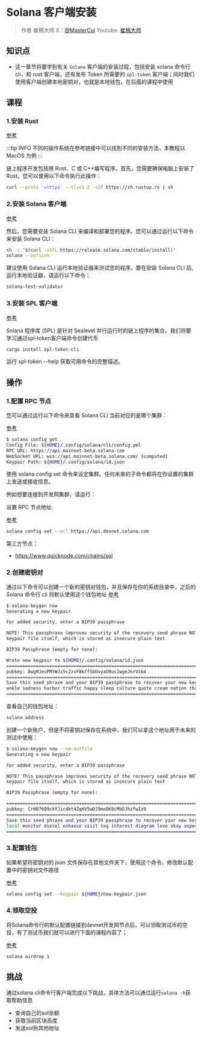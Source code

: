 # Solana 客户端安装

> 作者 崔棉大师 X：[@MasterCui](https://x.com/@MasterCui) Youtube: [崔棉大师](https://www.youtube.com/channel/UCv4y5qSUbJ8UC3CUmBPC_BA)

## 知识点

- 这一章节将要学到有关 `Solana` 客户端的安装过程，包括安装 solana 命令行 cli，和 rust 客户端，还有发布 Token 所需要的 `spl-token` 客户端；同时我们使用客户端创建本地密钥对，也就是本地钱包，在后面的课程中使用

## 课程

### 1.安装 Rust

[参考](/SolanaDocumention/intro/dev#链上程序开发)

:::tip INFO
不同的操作系统在参考链接中可以找到不同的安装方法，本教程以 MacOS 为例
:::

链上程序开发包括用 Rust、C 或 C++编写程序。首先，您需要确保电脑上安装了 Rust。您可以使用以下命令执行此操作：

```sh
curl --proto '=https' --tlsv1.2 -sSf https://sh.rustup.rs | sh
```

### 2.安装 Solana 客户端

[参考](/SolanaDocumention/intro/dev#链上程序开发)

然后，您需要安装 Solana CLI 来编译和部署您的程序。您可以通过运行以下命令来安装 Solana CLI：

```sh
sh -c "$(curl -sSfL https://release.solana.com/stable/install)"
solana --version
```

建议使用 Solana CLI 运行本地验证器来测试您的程序。要在安装 Solana CLI 后,运行本地验证器，请运行以下命令：

```sh
solana-test-validator
```

### 3.安装 SPL 客户端

[参考](/SolanaProgramLibrary/token#相关教程)

Solana 程序库 (SPL) 是针对 Sealevel 并行运行时的链上程序的集合。我们将要学习通过spl-token客户端命令创建代币

```sh
cargo install spl-token-cli
```

运行 spl-token --help 获取可用命令的完整描述。

## 操作

### 1.配置 RPC 节点

您可以通过运行以下命令来查看 Solana CLI 当前对应的是哪个集群：

[参考](/SolanaValidatorDocumentation/cli/examples/choose-a-cluster)

```sh
$ solana config get
Config File: ${HOME}/.config/solana/cli/config.yml
RPC URL: https://api.mainnet-beta.solana.com
WebSocket URL: wss://api.mainnet-beta.solana.com/ (computed)
Keypair Path: ${HOME}/.config/solana/id.json
```

使用 solana config set 命令来设定集群。任何未来的子命令都将在你设置的集群上发送或接收信息。

例如想要连接到开发网集群，请运行：

设置 RPC 节点地址:

[参考](/SolanaDocumention/core/clusters)

```sh
solana config set --url https://api.devnet.solana.com
```

第三方节点：

- <https://www.quicknode.com/chains/sol>

### 2.创建密钥对

通过以下命令可以创建一个新的密钥对钱包，并且保存在你的系统目录中，之后的 Solana 命令行 cli 将默认使用这个钱包地址
[参考](/SolanaValidatorDocumentation/cli/intro)

```sh
$ solana-keygen new
Generating a new keypair

For added security, enter a BIP39 passphrase

NOTE! This passphrase improves security of the recovery seed phrase NOT the
keypair file itself, which is stored as insecure plain text

BIP39 Passphrase (empty for none):

Wrote new keypair to ${HOME}/.config/solana/id.json
==============================================================================
pubkey: 8wgMJeuPMYWJi5c2zvF8kffSbUvyaU9us1wgeJnrVzb4
==============================================================================
Save this seed phrase and your BIP39 passphrase to recover your new keypair:
ankle sadness harbor traffic happy sleep culture quote cream nation that spray
==============================================================================
```

查看自己的钱包地址：

```sh
solana address
```

创建一个新账户，但是不将密钥对保存在系统中，我们可以拿这个地址用于未来的测试中使用：

```sh
$ solana-keygen new --no-outfile
Generating a new keypair

For added security, enter a BIP39 passphrase

NOTE! This passphrase improves security of the recovery seed phrase NOT the
keypair file itself, which is stored as insecure plain text

BIP39 Passphrase (empty for none): 

================================================================================
pubkey: CrHB76Q9ckYJic4kt4ZqHV5wDJ9meDK8cMbDJhzfw1x9
================================================================================
Save this seed phrase and your BIP39 passphrase to recover your new keypair:
local monitor diesel enhance visit tag interest diagram love okay aspect blossom
================================================================================
```

### 3.配置钱包

如果希望将密钥对的 json 文件保存在其他文件夹下，使用这个命令，修改默认配置中的密钥对文件路径

[参考](/SolanaProgramLibrary/token#default-keypair)

```sh
solana config set --keypair ${HOME}/new-keypair.json
```

### 4.领取空投

将Solana命令行的默认配置链接到devnet开发网节点后，可以领取测试币的空投，有了测试币我们就可以进行下面的课程内容了；

[参考](/SolanaProgramLibrary/token#airdrop-sol)

```sh
solana airdrop 1
```

## 挑战

通过solana cli命令行客户端完成以下挑战，具体方法可以通过运行`solana -h`获取帮助信息

- 查询自己的sol余额
- 获取当前区块高度
- 发送sol到其他地址
